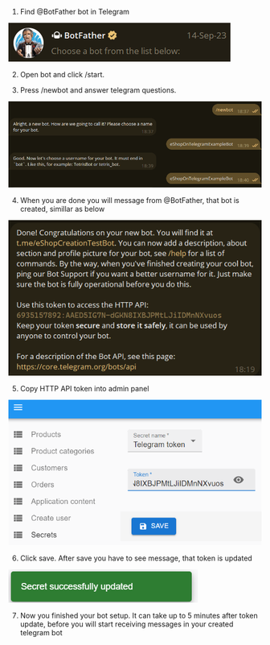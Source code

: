 1. Find @BotFather bot in Telegram

![Bot father](assets/common/bot-father.png "Bot father")

2. Open bot and click /start.

3. Press /newbot and answer telegram questions.

![Bot name choose](assets/telegram-bot-setup/bot-name-choose.png "Bot name choose")

4. When you are done you will message from @BotFather, that bot is created, simillar as below

![Created bot](assets/telegram-bot-setup/bot-father-created-message.png "Created bot")

5. Copy HTTP API token into admin panel

![Created bot](assets/telegram-bot-setup/admin-panel-telegram-token-store.png "Created bot")

6. Click save. After save you have to see message, that token is updated

![Token updated](assets/common/token-updated-successfully-message.png "Token updated")

7. Now you finished your bot setup. It can take up to 5 minutes after token update, before you will start receiving messages in your created telegram bot